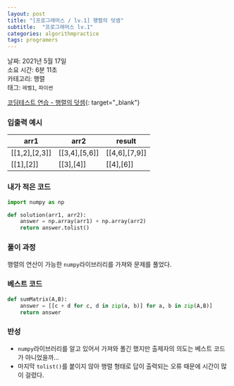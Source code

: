 ```yaml
---
layout: post
title: "[프로그래머스 / lv.1] 행렬의 덧셈"
subtitle:  "프로그래머스 lv.1"
categories: algorithmpractice
tags: programers
---
```


날짜: 2021년 5월 17일  
소요 시간: 6분 11초  
카테고리: 행렬  
태그: `레벨1`, `파이썬`  


[코딩테스트 연습 - 행렬의 덧셈](https://programmers.co.kr/learn/courses/30/lessons/12950){: target="_blank"}

### 입출력 예시  

|arr1|arr2|result|
|---|---|--|
|[[1,2],[2,3]]|[[3,4],[5,6]]|[[4,6],[7,9]]|
|[[1],[2]]|[[3],[4]]|[[4],[6]]|  

  
### 내가 적은 코드

```python
import numpy as np

def solution(arr1, arr2):
    answer = np.array(arr1) + np.array(arr2)
    return answer.tolist()
```

### 풀이 과정  

행렬의 연산이 가능한 `numpy`라이브러리를 가져와 문제를 풀었다.
  
### 베스트 코드

```python
def sumMatrix(A,B):
    answer = [[c + d for c, d in zip(a, b)] for a, b in zip(A,B)]
    return answer
```

### 반성

- `numpy`라이브러리를 알고 있어서 가져와 풀긴 했지만 출제자의 의도는 베스트 코드가 아니었을까...
- 마지막 `tolist()`를 붙이지 않아 행렬 형태로 답이 출력되는 오류 때문에 시간이 많이 걸렸다.
  
